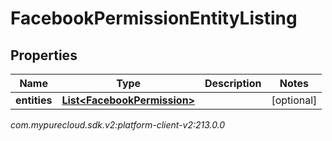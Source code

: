 # FacebookPermissionEntityListing


## Properties

| Name | Type | Description | Notes |
| ------------ | ------------- | ------------- | ------------- |
| **entities** | [**List&lt;FacebookPermission&gt;**](FacebookPermission) |  |  [optional] |




_com.mypurecloud.sdk.v2:platform-client-v2:213.0.0_
